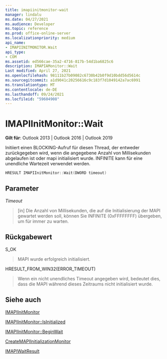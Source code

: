 ```yaml
---
title: imapiinitmonitor-wait
manager: lindalu
ms.date: 04/27/2021
ms.audience: Developer
ms.topic: reference
ms.prod: office-online-server
ms.localizationpriority: medium
api_name:
- IMAPIINITMONITOR.Wait
api_type:
- COM
ms.assetid: ed566cae-35a2-4716-817b-54d1ba6825c6
description: IMAPIAMonitor::Wait
Last modified: April 27, 2021
ms.openlocfilehash: 98111b27b09082c6730b42b0f9d10bdd56d5614c
ms.sourcegitcommit: a1d9041c20256616c9c183f7d1049142a7ac6991
ms.translationtype: MT
ms.contentlocale: de-DE
ms.lasthandoff: 09/24/2021
ms.locfileid: "59604908"
---
```

# <a name="imapiinitmonitorwait"></a>IMAPIInitMonitor::Wait
  
**Gilt für**: Outlook 2013 | Outlook 2016 | Outlook 2019
  
Initiiert einen BLOCKING-Aufruf für diesen Thread, der entweder zurückgegeben wird, wenn die angegebene Anzahl von Millisekunden abgelaufen ist oder mapi initialisiert wurde. INFINITE kann für eine unendliche Wartezeit verwendet werden.

```cpp
HRESULT IMAPIInitMonitor::Wait(DWORD timeout)
```

## <a name="parameters"></a>Parameter
_Timeout_
> [in] Die Anzahl von Millisekunden, die auf die Initialisierung der MAPI gewartet werden soll, können Sie INFINITE (0xFFFFFFFF) übergeben, um für immer zu warten.

## <a name="return-value"></a>Rückgabewert

S_OK
> MAPI wurde erfolgreich initialisiert.

HRESULT_FROM_WIN32(ERROR_TIMEOUT)
> Wenn ein nicht unendliches Timeout angegeben wird, bedeutet dies, dass die MAPI während dieses Zeitraums nicht initialisiert wurde.

## <a name="see-also"></a>Siehe auch

[IMAPIInitMonitor](imapiinitmonitoriunknown.md)

[IMAPIInitMonitor::IsInitialized](imapiinitmonitor-isinitialized.md)

[IMAPIInitMonitor::BeginWait](imapiinitmonitor-beginwait.md)

[CreateMAPIInitializationMonitor](createmapiinitializationmonitor.md)

[IMAPIWaitResult](imapiwaitresultiunknown.md)
